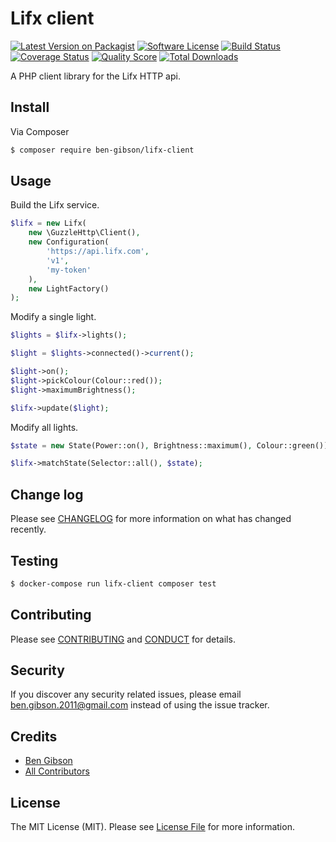 # Lifx client

[![Latest Version on Packagist][ico-version]][link-packagist]
[![Software License][ico-license]](LICENSE.md)
[![Build Status][ico-travis]][link-travis]
[![Coverage Status][ico-scrutinizer]][link-scrutinizer]
[![Quality Score][ico-code-quality]][link-code-quality]
[![Total Downloads][ico-downloads]][link-downloads]

A PHP client library for the Lifx HTTP api. 

## Install

Via Composer

``` bash
$ composer require ben-gibson/lifx-client
```

## Usage

Build the Lifx service.

``` php
$lifx = new Lifx(
    new \GuzzleHttp\Client(),
    new Configuration(
        'https://api.lifx.com',
        'v1',
        'my-token'
    ),
    new LightFactory()
);
```

Modify a single light.

``` php
$lights = $lifx->lights();

$light = $lights->connected()->current();

$light->on();
$light->pickColour(Colour::red());
$light->maximumBrightness();

$lifx->update($light);

```

Modify all lights.

``` php
$state = new State(Power::on(), Brightness::maximum(), Colour::green());

$lifx->matchState(Selector::all(), $state);
```

## Change log

Please see [CHANGELOG](CHANGELOG.md) for more information on what has changed recently.

## Testing

``` bash
$ docker-compose run lifx-client composer test
```

## Contributing

Please see [CONTRIBUTING](CONTRIBUTING.md) and [CONDUCT](CONDUCT.md) for details.

## Security

If you discover any security related issues, please email ben.gibson.2011@gmail.com instead of using the issue tracker.

## Credits

- [Ben Gibson][link-author]
- [All Contributors][link-contributors]

## License

The MIT License (MIT). Please see [License File](LICENSE.md) for more information.

[ico-version]: https://img.shields.io/packagist/v/ben-gibson/lifx-client.svg?style=flat-square
[ico-license]: https://img.shields.io/badge/license-MIT-brightgreen.svg?style=flat-square
[ico-travis]: https://img.shields.io/travis/ben-gibson/lifx-client/master.svg?style=flat-square
[ico-scrutinizer]: https://img.shields.io/scrutinizer/coverage/g/ben-gibson/lifx-client.svg?style=flat-square
[ico-code-quality]: https://img.shields.io/scrutinizer/g/ben-gibson/lifx-client.svg?style=flat-square
[ico-downloads]: https://img.shields.io/packagist/dt/ben-gibson/lifx-client.svg?style=flat-square

[link-packagist]: https://packagist.org/packages/ben-gibson/lifx-client
[link-travis]: https://travis-ci.org/ben-gibson/lifx-client
[link-scrutinizer]: https://scrutinizer-ci.com/g/ben-gibson/lifx-client/code-structure
[link-code-quality]: https://scrutinizer-ci.com/g/ben-gibson/lifx-client
[link-downloads]: https://packagist.org/packages/ben-gibson/lifx-client
[link-author]: https://github.com/ben-gibson
[link-contributors]: ../../contributors
